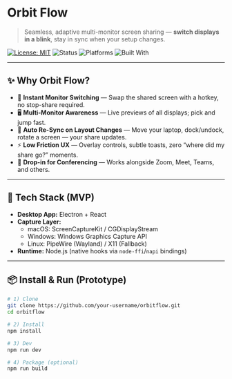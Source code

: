 # Orbit Flow

> Seamless, adaptive multi-monitor screen sharing — **switch displays in a blink**, stay in sync when your setup changes.

[![License: MIT](https://img.shields.io/badge/License-MIT-blue.svg)](#license)
![Status](https://img.shields.io/badge/status-MVP-green)
![Platforms](https://img.shields.io/badge/platforms-macOS%20%7C%20Windows%20%7C%20Linux-lightgrey)
![Built With](https://img.shields.io/badge/built%20with-Electron%20%7C%20React%20%7C%20Node.js-informational)

---

## ✨ Why Orbit Flow?
- 🔄 **Instant Monitor Switching** — Swap the shared screen with a hotkey, no stop-share required.
- 🖥 **Multi-Monitor Awareness** — Live previews of all displays; pick and jump fast.
- 🧭 **Auto Re-Sync on Layout Changes** — Move your laptop, dock/undock, rotate a screen — your share updates.
- ⚡ **Low Friction UX** — Overlay controls, subtle toasts, zero “where did my share go?” moments.
- 🔌 **Drop-in for Conferencing** — Works alongside Zoom, Meet, Teams, and others.

---

## 🧰 Tech Stack (MVP)
- **Desktop App:** Electron + React  
- **Capture Layer:**  
  - macOS: ScreenCaptureKit / CGDisplayStream  
  - Windows: Windows Graphics Capture API  
  - Linux: PipeWire (Wayland) / X11 (Fallback)  
- **Runtime:** Node.js (native hooks via `node-ffi`/`napi` bindings)

---

## 📦 Install & Run (Prototype)

```bash
# 1) Clone
git clone https://github.com/your-username/orbitflow.git
cd orbitflow

# 2) Install
npm install

# 3) Dev
npm run dev

# 4) Package (optional)
npm run build
